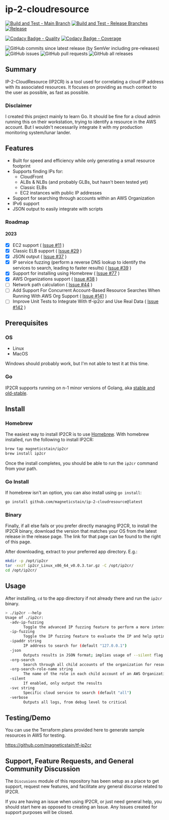 # ip-2-cloudresource

[![Build and Test - Main Branch](https://github.com/magneticstain/ip-2-cloudresource/actions/workflows/build_main.yml/badge.svg)](https://github.com/magneticstain/ip-2-cloudresource/actions/workflows/build_main.yml)
[![Build and Test - Release Branches](https://github.com/magneticstain/ip-2-cloudresource/actions/workflows/build_release.yml/badge.svg)](https://github.com/magneticstain/ip-2-cloudresource/actions/workflows/build_release.yml)
[![Release](https://github.com/magneticstain/ip-2-cloudresource/actions/workflows/release.yml/badge.svg)](https://github.com/magneticstain/ip-2-cloudresource/actions/workflows/release.yml)

[![Codacy Badge - Quality](https://app.codacy.com/project/badge/Grade/5137ec7cf2d14a9c9fc3eac1cd37e0d3)](https://app.codacy.com/gh/magneticstain/ip-2-cloudresource/dashboard?utm_source=gh&utm_medium=referral&utm_content=&utm_campaign=Badge_grade)
[![Codacy Badge - Coverage](https://app.codacy.com/project/badge/Coverage/5137ec7cf2d14a9c9fc3eac1cd37e0d3)](https://app.codacy.com/gh/magneticstain/ip-2-cloudresource/dashboard?utm_source=gh&utm_medium=referral&utm_content=&utm_campaign=Badge_coverage)

![GitHub commits since latest release (by SemVer including pre-releases)](https://img.shields.io/github/commits-since/magneticstain/ip-2-cloudresource/v1.0.1)
![GitHub issues](https://img.shields.io/github/issues/magneticstain/ip-2-cloudresource)
![GitHub pull requests](https://img.shields.io/github/issues-pr/magneticstain/ip-2-cloudresource)
![GitHub all releases](https://img.shields.io/github/downloads/magneticstain/ip-2-cloudresource/total)

## Summary

IP-2-CloudResource (IP2CR) is a tool used for correlating a cloud IP address with its associated resources. It focuses on providing as much context to the user as possible, as fast as possible.

### Disclaimer

I created this project mainly to learn Go. It should be fine for a cloud admin running this on their workstation, trying to identify a resource in the AWS account. But I wouldn't necessarily integrate it with my production monitoring system/lunar lander.

## Features

- Built for speed and efficiency while only generating a small resource footprint
- Supports finding IPs for:
  - CloudFront
  - ALBs & NLBs (and probably GLBs, but hasn't been tested yet)
  - Classic ELBs
  - EC2 instances with public IP addresses
- Support for searching through accounts within an AWS Organization
- IPv6 support
- JSON output to easily integrate with scripts

### Roadmap

#### 2023

- [X] EC2 support ( [Issue #11](https://github.com/magneticstain/ip-2-cloudresource/issues/11) )
- [X] Classic ELB support ( [Issue #29](https://github.com/magneticstain/ip-2-cloudresource/issues/29) )
- [X] JSON output ( [Issue #37](https://github.com/magneticstain/ip-2-cloudresource/issues/37) )
- [X] IP service fuzzing (perform a reverse DNS lookup to identify the services to search, leading to faster results)  ( [Issue #39](https://github.com/magneticstain/ip-2-cloudresource/issues/39) )
- [X] Support for installing using Homebrew ( [Issue #77](https://github.com/magneticstain/ip-2-cloudresource/issues/77) )
- [X] AWS Organizations support ( [Issue #38](https://github.com/magneticstain/ip-2-cloudresource/issues/38) )
- [ ] Network path calculation ( [Issue #44](https://github.com/magneticstain/ip-2-cloudresource/issues/44) )
- [ ] Add Support For Concurrent Account-Based Resource Searches When Running With AWS Org Support ( [Issue #141](https://github.com/magneticstain/ip-2-cloudresource/issues/141) )
- [ ] Improve Unit Tests to Integrate With tf-ip2cr and Use Real Data ( [Issue #142](https://github.com/magneticstain/ip-2-cloudresource/issues/142) )

## Prerequisites

### OS

- Linux
- MacOS

Windows should probably work, but I'm not able to test it at this time.

### Go

IP2CR supports running on n-1 minor versions of Golang, aka [stable and old-stable](https://go.dev/dl/#stable).

## Install

### Homebrew

The easiest way to install IP2CR is to use [Homebrew](https://brew.sh). With homebrew installed, run the following to install IP2CR:

```bash
brew tap magneticstain/ip2cr
brew install ip2cr
```

Once the install completes, you should be able to run the `ip2cr` command from your path.

### Go Install

If homebrew isn't an option, you can also install using `go install`:

```bash
go install github.com/magneticstain/ip-2-cloudresource@latest
```

### Binary

Finally, if all else fails or you prefer directly managing IP2CR, to install the IP2CR binary, download the version that matches your OS from the latest release in the release page. The link for that page can be found to the right of this page.

After downloading, extract to your preferred app directory. E.g.:

```bash
mkdir -p /opt/ip2cr
tar -xvzf ip2cr_Linux_x86_64_v0.0.3.tar.gz -C /opt/ip2cr/
cd /opt/ip2cr/
```

## Usage

After installing, `cd` to the app directory if not already there and run the `ip2cr` binary.

```bash
> ./ip2cr --help
Usage of ./ip2cr:
  -adv-ip-fuzzing
    	Toggle the advanced IP fuzzing feature to perform a more intensive heuristics evaluation to fuzz the service (not recommended for IPv6 addresses) (default true)
  -ip-fuzzing
    	Toggle the IP fuzzing feature to evaluate the IP and help optimize search (not recommended for small accounts) (default true)
  -ipaddr string
    	IP address to search for (default "127.0.0.1")
  -json
    	Outputs results in JSON format; implies usage of --silent flag
  -org-search
    	Search through all child accounts of the organization for resources, as well as target account (target account should be parent account)
  -org-search-role-name string
    	The name of the role in each child account of an AWS Organization to assume when performing a search (default "ip2cr")
  -silent
    	If enabled, only output the results
  -svc string
    	Specific cloud service to search (default "all")
  -verbose
    	Outputs all logs, from debug level to critical
```

## Testing/Demo

You can use the Terraform plans provided here to generate sample resources in AWS for testing.

<https://github.com/magneticstain/tf-ip2cr>

## Support, Feature Requests, and General Community Discussion

The `Discusions` module of this repository has been setup as a place to get support, request new features, and facilitate any general discorse related to IP2CR.

If you are having an issue when using IP2CR, or just need general help, you should start here as opposed to creating an Issue. Any Issues created for support purposes will be closed.
